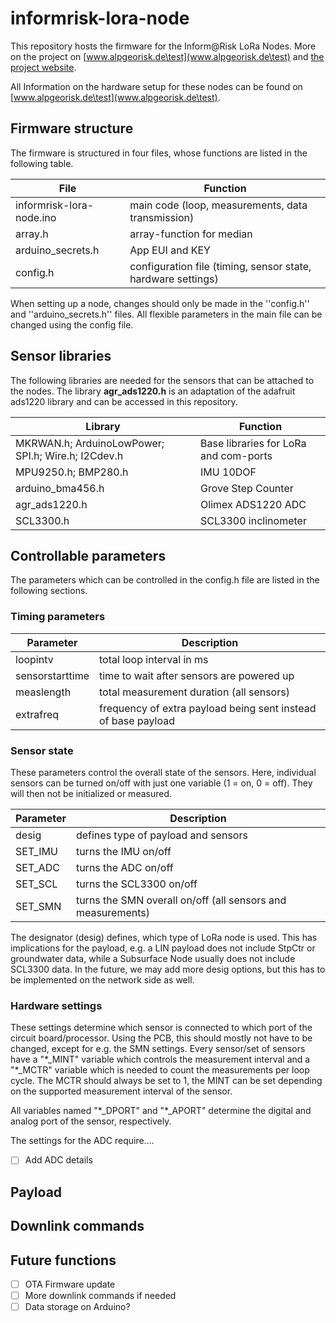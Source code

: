 # informrisk-lora-node

This repository hosts the firmware for the Inform@Risk LoRa Nodes. More on the project on [www.alpgeorisk.de\test](www.alpgeorisk.de\test) and [the project website](https://www.bmbf-client.de/projekte/informrisk).

All Information on the hardware setup for these nodes can be found on [www.alpgeorisk.de\test](www.alpgeorisk.de\test).

<!---
The software comprises five stages. Although these stages are fixed, multiple parameters can be changed to accommodate for varying on-site requirements. For example, the overall measurement duration as well as the measurement frequency for each sensor can be changed. These parameters can not only be changed when installing the node but also remotely via commands transmitted via LoRa communication. Also, for each sensor it is possible to decide whether median or mean values should be sent to the gateway. For example for the accelerometer, it is best to calculate the median of the measured values since it is less sensitive to outliers from external influences (e.g. vibrations, impacts). For all other values, usually mean values are chosen. The calculation is done by the microprocessor to save power and on-air time during LoRa communication, which uses the most power.
<!---	        
After the measurement, calculations and LoRa-uplink, the device receives an optional downlink from the gateway. This can be one of several predefined commands such as setting the looptime (time taken for measurements and time the device is asleep), changing measurement duration or activating/deactivating individual sensors on the device. After receiving commands, the device makes the changes and goes into a sleep mode, where current consumption is minimized.
-->

## Firmware structure

The firmware is structured in four files, whose functions are listed in the following table.

File | Function
--------------|-------------
informrisk-lora-node.ino  |  main code (loop, measurements, data transmission)
array.h  |   array-function for median
arduino_secrets.h |  App EUI and KEY 
config.h   | configuration file (timing, sensor state, hardware settings)

When setting up a node, changes should only be made in the ''config.h'' and ''arduino_secrets.h'' files. All flexible parameters in the main file can be changed using the config file.

## Sensor libraries

The following libraries are needed for the sensors that can be attached to the nodes. The library **agr_ads1220.h** is an adaptation of the adafruit ads1220 library and can be accessed in this repository.

Library | Function
--------------|-------------
MKRWAN.h; ArduinoLowPower; SPI.h; Wire.h; I2Cdev.h  |  Base libraries for LoRa and com-ports
MPU9250.h; BMP280.h  |   IMU 10DOF
arduino_bma456.h |  Grove Step Counter 
agr_ads1220.h   | Olimex ADS1220 ADC
SCL3300.h | SCL3300 inclinometer

## Controllable parameters

The parameters which can be controlled in the config.h file are listed in the following sections.

### Timing parameters

Parameter | Description
--------------|-------------
loopintv  |  total loop interval in ms
sensorstarttime   |   time to wait after sensors are powered up
measlength   | total measurement duration (all sensors) 
extrafreq | frequency of extra payload being sent instead of base payload 

### Sensor state

These parameters control the overall state of the sensors. Here, individual sensors can be turned on/off with just one variable (1 = on, 0 = off). They will then not be initialized or measured. 

Parameter | Description
--------------|-------------
desig  |  defines type of payload and sensors
SET_IMU   |   turns the IMU on/off
SET_ADC   | turns the ADC on/off
SET_SCL | turns the SCL3300 on/off
SET_SMN | turns the SMN overall on/off (all sensors and measurements)

The designator (desig) defines, which type of LoRa node is used. This has implications for the payload, e.g. a LIN payload does not include StpCtr or groundwater data, while a Subsurface Node usually does not include SCL3300 data. In the future, we may add more desig options, but this has to be implemented on the network side as well.

### Hardware settings

These settings determine which sensor is connected to which port of the circuit board/processor. Using the PCB, this should mostly not have to be changed, except for e.g. the SMN settings.
Every sensor/set of sensors have a "\*_MINT" variable which controls the measurement interval and a "\*_MCTR" variable which is needed to count the measurements per loop cycle. The MCTR should always be set to 1, the MINT can be set depending on the supported measurement interval of the sensor.

All variables named "\*_DPORT" and "\*_APORT" determine the digital and analog port of the sensor, respectively.

The settings for the ADC require....
- [ ] Add ADC details



## Payload

## Downlink commands
			
## Future functions
- [ ] OTA Firmware update
- [ ] More downlink commands if needed 
- [ ] Data storage on Arduino?
